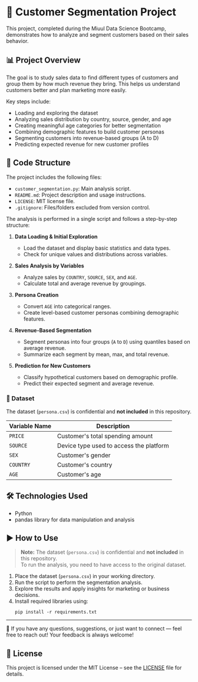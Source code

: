 # 🧠 Customer Segmentation Project

This project, completed during the Miuul Data Science Bootcamp, demonstrates how to analyze and segment customers based on their sales behavior.

## 📊 Project Overview

The goal is to study sales data to find different types of customers and group them by how much revenue they bring. This helps us understand customers better and plan marketing more easily.

Key steps include:
- Loading and exploring the dataset
- Analyzing sales distribution by country, source, gender, and age
- Creating meaningful age categories for better segmentation
- Combining demographic features to build customer personas
- Segmenting customers into revenue-based groups (A to D)
- Predicting expected revenue for new customer profiles

## 📂 Code Structure

The project includes the following files:
- `customer_segmentation.py`: Main analysis script.
- `README.md`: Project description and usage instructions.
- `LICENSE`: MIT license file.
- `.gitignore`: Files/folders excluded from version control.

The analysis is performed in a single script and follows a step-by-step structure:

1. **Data Loading & Initial Exploration**  
   - Load the dataset and display basic statistics and data types.
   - Check for unique values and distributions across variables.

2. **Sales Analysis by Variables**  
   - Analyze sales by `COUNTRY`, `SOURCE`, `SEX`, and `AGE`.
   - Calculate total and average revenue by groupings.

3. **Persona Creation**  
   - Convert `AGE` into categorical ranges.
   - Create level-based customer personas combining demographic features.

4. **Revenue-Based Segmentation**  
   - Segment personas into four groups (`A` to `D`) using quantiles based on average revenue.
   - Summarize each segment by mean, max, and total revenue.

5. **Prediction for New Customers**  
   - Classify hypothetical customers based on demographic profile.
   - Predict their expected segment and average revenue.

### 🧾 Dataset

The dataset (`persona.csv`) is confidential and **not included** in this repository. 

| Variable Name | Description                           |
|---------------|---------------------------------------|
| `PRICE`       | Customer's total spending amount      |
| `SOURCE`      | Device type used to access the platform |
| `SEX`         | Customer's gender                     |
| `COUNTRY`     | Customer's country                    |
| `AGE`         | Customer's age                        |

## 🛠️ Technologies Used

- Python  
- pandas library for data manipulation and analysis

## ▶️ How to Use

> **Note:** The dataset (`persona.csv`) is confidential and **not included** in this repository.  
> To run the analysis, you need to have access to the original dataset.

1. Place the dataset (`persona.csv`) in your working directory.
2. Run the script to perform the segmentation analysis.
3. Explore the results and apply insights for marketing or business decisions.
4. Install required libraries using:
   ```
   pip install -r requirements.txt
   ```
---

💬 If you have any questions, suggestions, or just want to connect — feel free to reach out!
Your feedback is always welcome!

## 📄 License

This project is licensed under the MIT License – see the [LICENSE](LICENSE) file for details.
